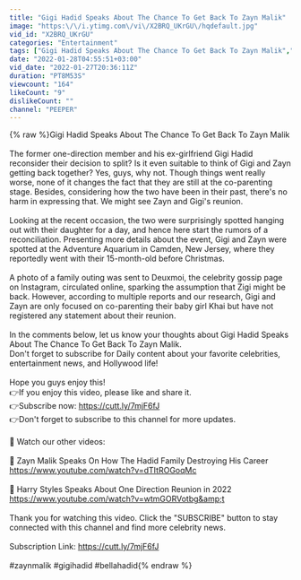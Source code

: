 ```yaml
---
title: "Gigi Hadid Speaks About The Chance To Get Back To Zayn Malik"
image: "https:\/\/i.ytimg.com\/vi\/X2BRQ_UKrGU\/hqdefault.jpg"
vid_id: "X2BRQ_UKrGU"
categories: "Entertainment"
tags: ["Gigi Hadid Speaks About The Chance To Get Back To Zayn Malik","gigi hadid","zayn malik"]
date: "2022-01-28T04:55:51+03:00"
vid_date: "2022-01-27T20:36:11Z"
duration: "PT8M53S"
viewcount: "164"
likeCount: "9"
dislikeCount: ""
channel: "PEEPER"
---
```

{% raw %}Gigi Hadid Speaks About The Chance To Get Back To Zayn Malik<br /><br />The former one-direction member and his ex-girlfriend Gigi Hadid reconsider their decision to split? Is it even suitable to think of Gigi and Zayn getting back together? Yes, guys, why not. Though things went really worse, none of it changes the fact that they are still at the co-parenting stage. Besides, considering how the two have been in their past, there's no harm in expressing that. We might see Zayn and Gigi's reunion. <br /><br />Looking at the recent occasion, the two were surprisingly spotted hanging out with their daughter for a day, and hence here start the rumors of a reconciliation. Presenting more details about the event, Gigi and Zayn were spotted at the Adventure Aquarium in Camden, New Jersey, where they reportedly went with their 15-month-old before Christmas.<br /><br />A photo of a family outing was sent to Deuxmoi, the celebrity gossip page on Instagram, circulated online, sparking the assumption that Zigi might be back. However, according to multiple reports and our research, Gigi and Zayn are only focused on co-parenting their baby girl Khai but have not registered any statement about their reunion.<br /><br />In the comments below, let us know your thoughts about Gigi Hadid Speaks About The Chance To Get Back To Zayn Malik.<br />Don't forget to subscribe for Daily content about your favorite celebrities, entertainment news, and Hollywood life!<br /><br />Hope you guys enjoy this!<br />👉If you enjoy this video, please like and share it.<br />👉Subscribe now: <a rel="nofollow" target="blank" href="https://cutt.ly/7mjF6fJ">https://cutt.ly/7mjF6fJ</a><br />👉Don't forget to subscribe to this channel for more updates. <br /><br />💢 Watch our other videos:<br /><br />💟 Zayn Malik Speaks On How The Hadid Family Destroying His Career<br /><a rel="nofollow" target="blank" href="https://www.youtube.com/watch?v=dTItROGoqMc">https://www.youtube.com/watch?v=dTItROGoqMc</a><br /><br />💟 Harry Styles Speaks About One Direction Reunion in 2022<br /><a rel="nofollow" target="blank" href="https://www.youtube.com/watch?v=wtmGORVotbg&amp;t">https://www.youtube.com/watch?v=wtmGORVotbg&amp;t</a><br /><br />Thank you for watching this video. Click the &quot;SUBSCRIBE&quot; button to stay connected with this channel and find more celebrity news.<br /><br />Subscription Link: <a rel="nofollow" target="blank" href="https://cutt.ly/7mjF6fJ">https://cutt.ly/7mjF6fJ</a><br /><br />#zaynmalik #gigihadid #bellahadid{% endraw %}
